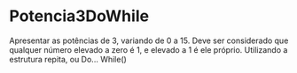 # Potencia3DoWhile
Apresentar as potências de 3, variando de 0 a 15. Deve ser considerado que qualquer número elevado a zero é 1, e elevado a 1 é ele próprio. Utilizando a estrutura repita, ou Do... While()
